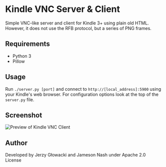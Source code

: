 Kindle VNC Server & Client
=======================

Simple VNC-like server and client for Kindle 3+ using plain old HTML. However, it does not use the RFB protocol, but a series of PNG frames.

## Requirements

 - Python 3
 - Pillow

## Usage

Run `./server.py [port]` and connect to `http://[local_address]:5900` using your Kindle's web browser. For configuration options look at the top of the `server.py` file.

## Screenshot

![Preview of Kindle VNC Client](http://i.imgur.com/pKdzviw.jpg)

## Author

Developed by Jerzy Głowacki and Jameson Nash under Apache 2.0 License
